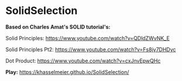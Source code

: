 # SolidSelection
**Based on Charles Amat's SOLID tutorial's:**

Solid Principles: https://www.youtube.com/watch?v=QDldZWvNK_E

Solid Principles Pt2: https://www.youtube.com/watch?v=Fs8jy7DHDyc

Dot Product: https://www.youtube.com/watch?v=cxJnvEpwQHc

**Play:** https://khasselmeier.github.io/SolidSelection/
